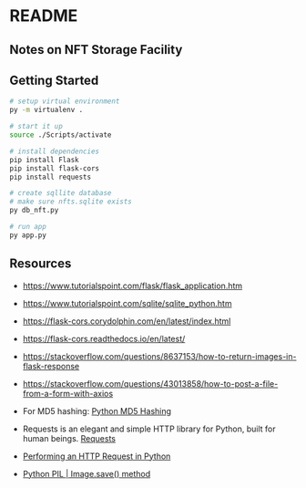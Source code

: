 # README

## Notes on NFT Storage Facility

## Getting Started

```bash
# setup virtual environment
py -m virtualenv .

# start it up
source ./Scripts/activate

# install dependencies
pip install Flask
pip install flask-cors
pip install requests

# create sqllite database
# make sure nfts.sqlite exists
py db_nft.py

# run app
py app.py

```

## Resources

- https://www.tutorialspoint.com/flask/flask_application.htm
- https://www.tutorialspoint.com/sqlite/sqlite_python.htm
- https://flask-cors.corydolphin.com/en/latest/index.html
- https://flask-cors.readthedocs.io/en/latest/
- https://stackoverflow.com/questions/8637153/how-to-return-images-in-flask-response

- https://stackoverflow.com/questions/43013858/how-to-post-a-file-from-a-form-with-axios

- For MD5 hashing:
  [Python MD5 Hashing](https://mkyong.com/python/python-md5-hashing-example/)
- Requests is an elegant and simple HTTP library for Python, built for human beings.
  [Requests](https://docs.python-requests.org/en/master/)
- [Performing an HTTP Request in Python](https://www.datacamp.com/community/tutorials/making-http-requests-in-python)
- [Python PIL | Image.save() method](https://www.geeksforgeeks.org/python-pil-image-save-method/)
